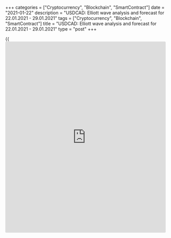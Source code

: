 +++
categories = ["Cryptocurrency", "Blockchain", "SmartContract"]
date = "2021-01-22"
description = "USDCAD: Elliott wave analysis and forecast for 22.01.2021 - 29.01.2021"
tags = ["Cryptocurrency", "Blockchain", "SmartContract"]
title = "USDCAD: Elliott wave analysis and forecast for 22.01.2021 - 29.01.2021"
type = "post"
+++

{{<iframe id="large-banner" src="https://www.bounty.group/#slide=20.0" width="100%" height="600" scrolling="no" style="border: 0px solid rgb(216, 221, 230); border-radius: 3px;">}}

2021-01-22

2021-01-22

USDCAD: Elliott wave analysis and forecast for 22.01.2021 –
29.01.2021Alex Geuta

 **Main scenario:** consider short positions from corrections below the
level of 1.2797 with a target of 1.2450 – 1.2300.

 **Alternative scenario:** breakout and consolidation above the level of
1.2797 will allow the pair to continue rising to the levels of 1.2991 –
1.3174.

 **Analysis:** Wave (С) of 4 of larger degree continues developing on
the [daily](https://www.fintecher.org/2020/03/03/forex-trading-daily-strategy/) time frame, with the first wave 1 of (C) forming inside.
Presumably, the fifth wave v of 1 of (C) is forming on the H4 time
frame. Wave (iii) of v of smaller degree has formed and correction
completed in the form of wave (iv) of v as part of the fifth wave v of 1
of (C). Apparently, the fifth wave (v) of v is developing on the H1 time
frame. If this assumption is correct, the pair will continue to fall to
1.2450 – 1.2300. The level of 1.2797 is critical in this scenario, as
the breakout will enable the pair to continue rising to the levels of
1.2991 – 1.3174.

* * *

* * *

## Price chart of USDCAD in real time mode

The content of this article reflects the author’s opinion and does not
necessarily reflect the official position of LiteForex. The material
published on this page is provided for informational purposes only and
should not be considered as the provision of investment advice for the
purposes of Directive 2004/39/EC.

Rate this article:

{{value}}

( {{count}} {{title}} )